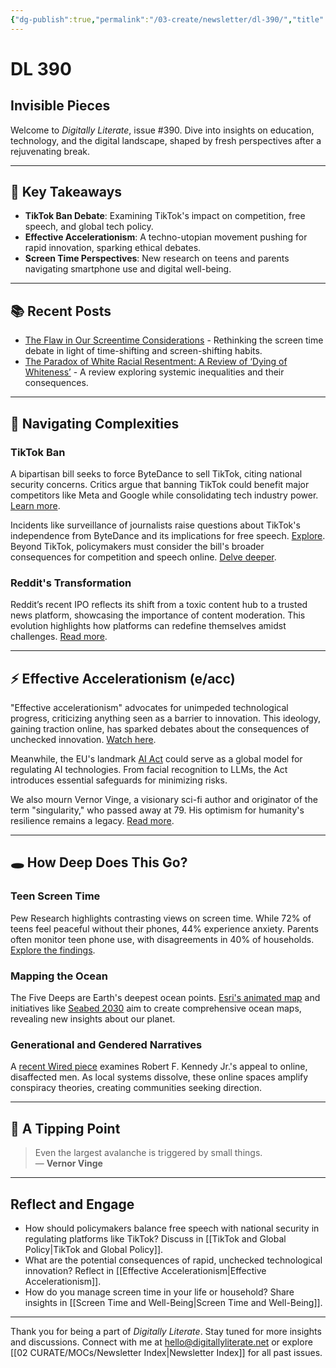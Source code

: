 ```yaml
---
{"dg-publish":true,"permalink":"/03-create/newsletter/dl-390/","title":"Invisible Pieces","tags":["tiktok","effective-accelerationism","screen-time","ai-regulation","digital-literacy"]}
---
```



# DL 390

## Invisible Pieces

Welcome to _Digitally Literate_, issue #390. Dive into insights on education, technology, and the digital landscape, shaped by fresh perspectives after a rejuvenating break.

---

## 🔖 Key Takeaways
- **TikTok Ban Debate**: Examining TikTok's impact on competition, free speech, and global tech policy.
- **Effective Accelerationism**: A techno-utopian movement pushing for rapid innovation, sparking ethical debates.
- **Screen Time Perspectives**: New research on teens and parents navigating smartphone use and digital well-being.

---

## 📚 Recent Posts
- [The Flaw in Our Screentime Considerations](https://wiobyrne.com/the-flaw-in-our-screentime-considerations/) - Rethinking the screen time debate in light of time-shifting and screen-shifting habits.
- [The Paradox of White Racial Resentment: A Review of ‘Dying of Whiteness’](https://wiobyrne.com/dying-of-whiteness/) - A review exploring systemic inequalities and their consequences.

---

## 🌉 Navigating Complexities

### TikTok Ban
A bipartisan bill seeks to force ByteDance to sell TikTok, citing national security concerns. Critics argue that banning TikTok could benefit major competitors like Meta and Google while consolidating tech industry power. [Learn more](https://www.nytimes.com/2024-03-13/technology/tiktok-ban-house-vote.html).

Incidents like surveillance of journalists raise questions about TikTok's independence from ByteDance and its implications for free speech. [Explore](https://www.aclu.org/press-releases/aclu-slams-house-for-latest-plan-to-ban-tiktok-and-stifle-free-speech). Beyond TikTok, policymakers must consider the bill's broader consequences for competition and speech online. [Delve deeper](https://www.defenseone.com/ideas/2024/03/should-governments-ban-tiktok-can-they/394936/).

### Reddit's Transformation
Reddit’s recent IPO reflects its shift from a toxic content hub to a trusted news platform, showcasing the importance of content moderation. This evolution highlights how platforms can redefine themselves amidst challenges. [Read more](https://www.nytimes.com/2024-03-21/technology/reddit-ipo-public-content-moderation.html).

---

## ⚡ Effective Accelerationism (e/acc)

"Effective accelerationism" advocates for unimpeded technological progress, criticizing anything seen as a barrier to innovation. This ideology, gaining traction online, has sparked debates about the consequences of unchecked innovation. [Watch here](https://www.youtube.com/watch?v=bjbSjSvG-Mo).

Meanwhile, the EU's landmark [AI Act](https://www.europarl.europa.eu/news/en/press-room/20240308IPR19015/artificial-intelligence-act-meps-adopt-landmark-law) could serve as a global model for regulating AI technologies. From facial recognition to LLMs, the Act introduces essential safeguards for minimizing risks.

We also mourn Vernor Vinge, a visionary sci-fi author and originator of the term "singularity," who passed away at 79. His optimism for humanity's resilience remains a legacy. [Read more](https://arstechnica.com/information-technology/2024/03/vernor-vinge-father-of-the-tech-singularity-has-died-at-age-79/).

---

## 🕳️ How Deep Does This Go?

### Teen Screen Time
Pew Research highlights contrasting views on screen time. While 72% of teens feel peaceful without their phones, 44% experience anxiety. Parents often monitor teen phone use, with disagreements in 40% of households. [Explore the findings](https://www.pewresearch.org/internet/2024-03-11/how-teens-and-parents-approach-screen-time/).

### Mapping the Ocean
The Five Deeps are Earth's deepest ocean points. [Esri's animated map](https://www.youtube.com/watch?v=tn4GJyuKBN8) and initiatives like [Seabed 2030](https://seabed2030.org/) aim to create comprehensive ocean maps, revealing new insights about our planet.

### Generational and Gendered Narratives
A [recent Wired piece](https://www.wired.com/story/robert-f-kennedy-jr-aaron-rodgers-male-vote/) examines Robert F. Kennedy Jr.'s appeal to online, disaffected men. As local systems dissolve, these online spaces amplify conspiracy theories, creating communities seeking direction.

---

## 🌋 A Tipping Point

> Even the largest avalanche is triggered by small things.  
> — **Vernor Vinge**

---

## Reflect and Engage
- How should policymakers balance free speech with national security in regulating platforms like TikTok? Discuss in [[TikTok and Global Policy\|TikTok and Global Policy]].
- What are the potential consequences of rapid, unchecked technological innovation? Reflect in [[Effective Accelerationism\|Effective Accelerationism]].
- How do you manage screen time in your life or household? Share insights in [[Screen Time and Well-Being\|Screen Time and Well-Being]].

---

Thank you for being a part of _Digitally Literate_. Stay tuned for more insights and discussions. Connect with me at hello@digitallyliterate.net or explore [[02 CURATE/MOCs/Newsletter Index\|Newsletter Index]] for all past issues.
